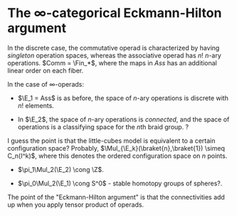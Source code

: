 The $\infty$-categorical Eckmann-Hilton argument
================================================

In the discrete case, the commutative operad is characterized by having
*singleton* operation spaces, whereas the associative operad has $n!$
$n$-ary operations. $Comm = \Fin_*$, where the maps in $Ass$ has an
additional linear order on each fiber.

In the case of $\infty$-operads:

-   $\E_1 = Ass$ is as before, the space of $n$-ary operations is
    discrete with $n!$ elements.

-   In $\E_2$, the space of $n$-ary operations is *connected*, and the
    space of operations is a classifying space for the $n$th braid
    group. ?

I guess the point is that the little-cubes model is equivalent to a
certain configuration space? Probably,
$\Mul_{\E_k}(\braket{n},\braket{1}) \simeq C_n(I^k)$, where this denotes
the ordered configuration space on $n$ points.

-   $\pi_1\Mul_2(\E_2) \cong \Z$.

-   $\pi_0\Mul_2(\E_1) \cong S^0$ - stable homotopy groups of spheres?.

The point of the "Eckmann-Hilton argument" is that the connectivities
add up when you apply tensor product of operads.
